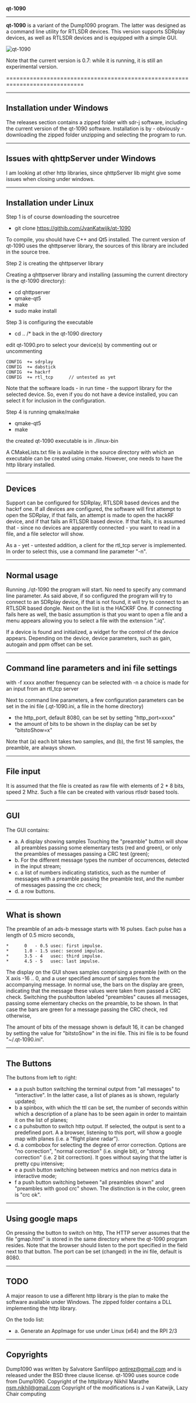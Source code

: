 **qt-1090**

----------------------------------------------------------------------------

**qt-1090** is a variant of the Dump1090 program. The latter was
designed  as a command line utility for RTLSDR devices. 
This  version supports SDRplay devices, as well as RTLSDR devices and
is equipped with a simple GUI.

![qt-1090 ](/screenshot-qt-1090.png?raw=true)


Note that the current version is 0.7: while it is running, it
is still an experimental version.

=============================================================================

-----------------------------------------------------------------------------
Installation under Windows
-----------------------------------------------------------------------------

The releases section contains a zipped folder with sdr-j software,
including the current version of the qt-1090 software.
Installation is by - obviously - downloading the zipped folder
unzipping and selecting the program to run.

--------------------------------------------------------------------------
Issues with qhttpServer under Windows
--------------------------------------------------------------------------

I am looking at other http libraries, since qhttpServer lib
might give some issues when closing under windows.

-----------------------------------------------------------------------------
Installation under Linux
-----------------------------------------------------------------------------

Step 1 is of course downloading the sourcetree

* git clone https://githib.com/JvanKatwijk/qt-1090

To compile, you should have C++ and Qt5 installed.
The current version of qt-1090 uses the qhttpserver library,
the sources of this library are included in the source tree.

Step 2 is creating the qhttpserver library

Creating a  qhttpserver library and installing (assuming the
current directory is the qt-1090 directory):

* cd qhttpserver
* qmake-qt5
* make
* sudo make install

Step 3 is configuring the executable 

* cd ..			/* back in the qt-1090 directory
 
edit qt-1090.pro to select your device(s) by commenting out or uncommenting

	CONFIG  += sdrplay
	CONFIG  += dabstick
	CONFIG  += hackrf
	CONFIG	+= rtl_tcp		// untested as yet

Note that the software loads - in run time - the support library for the
selected device. So, even if you do not have a device installed, you can
select it for inclusion in the configuration.

Step 4 is running qmake/make

* qmake-qt5
* make

the created qt-1090 executable is in ./linux-bin

A CMakeLists.txt file is available in the source directory with which
an executable can be created using cmake.
However, one needs to have the http library installed.

---------------------------------------------------------------------------
Devices
---------------------------------------------------------------------------

Support can be configured for SDRplay, RTLSDR based
devices and  the hackrf one. If all devices are configured, the
software will first attempt to open the SDRplay, if that fails,
an attempt is made to open the hackRF device, and if that fails
an RTLSDR based device.
If that fails, it is assumed that - since no devices are apparently connected -
you want to read in a file, and a file selector will show.

As a - yet - untested addition, a client for the rtl_tcp server is implemented.
In order to select this, use a command line parameter "-n".

---------------------------------------------------------------------------
Normal usage
---------------------------------------------------------------------------

Running
    ./qt-1090
the program will start. No need to specify any command line parameter.
As said above, if so configured the program will try to connect to an SDRplay
device, if that is not found, it will try to connect to an RTLSDR based dongle.
Next on the list is the HACKRF One. If connecting fails here as well,
the basic assumption is that you want to open a file and a menu appears
allowing you to select a file with the extension ".iq".

If a device  is found and initialized, a widget for the
control of the device appears. Depending on the device,
device parameters, such as gain, autogain and ppm offset can be set.

----------------------------------------------------------------------------
Command line parameters and ini file settings
----------------------------------------------------------------------------

with -f xxxx another frequency can be selected
with -n a choice is made for an input from an rtl_tcp server

Next to command line parameters, a few configuration parameters can be
set in the ini file (.qt-1090.ini, a file in the home directory)

 * the http_port, default 8080, can be set by setting "http_port=xxxx"
 * the amount of bits to be shown in the display can be set by "bitstoShow=x"

Note that (a) each bit takes two samples, and (b), the first 16 samples, the preamble, are always shown.

----------------------------------------------------------------------------
File input
----------------------------------------------------------------------------

It is assumed that the file
is created as raw file with elements of 2 * 8 bits, speed 2 Mhz.
Such a file can be created
with various rtlsdr based tools.

---------------------------------------------------------------------------
GUI
---------------------------------------------------------------------------

The GUI contains:
* a. A display showing samples
Touching the "preamble" button will show all preambles passing some elementary tests (red and green),
or only the preambles of messages passing a CRC test (green);
* b. For the different message types the number of occurrences, detected in the input stream;
* c. a list of numbers indicating statistics, such as the number of messages with a preamble passing the preamble test, and the number of messages passing the crc check;
* d. a row buttons.

----------------------------------------------------------------------------
What is shown
----------------------------------------------------------------------------

The preamble of an ads-b message starts with 16
pulses. Each pulse has a length of 0.5 micro seconds,

	*      0   - 0.5 usec: first impulse.
	*      1.0 - 1.5 usec: second impulse.
	*      3.5 - 4   usec: third impulse.
	*      4.5 - 5   usec: last impulse.


The display on the GUI shows samples comprising a preamble (with on the
X axis -16 .. 0, and a user specified amount of samples from the accompanying
message. 
In normal use, the bars on the display are green, indicating that the message
these values were taken from passed a CRC check. Switching the pushbutton
labeled "preambles" causes all messages, passing some elementary checks
on the preamble, to be shown. In that case the bars are green for a message
passing the CRC check, red otherwise,


The amount of bits of the message shown is default 16, it can be changed by
setting the value for "bitstoShow" in the ini file. This ini file is to be
found "~/.qt-1090.ini".

---------------------------------------------------------------------------
The Buttons
----------------------------------------------------------------------------

The buttons from left to right:
* a	a push button switching the terminal output from "all messages" to "interactive". In the latter case, a list of planes as is shown, regularly updated;
* b	a spinbox, with which the ttl can be set, the number of seconds within which a description of a plane has to be seen again in order to maintain it on the list of planes;
* c	a puhsbutton to switch http output. If selected, the output
is sent to a predefined port. A a browser, listening to this port,
will show a google map with planes (i.e. a "flight plane radar").
* d.	a combobox for selecting the degree of error correction. Options are 
"no correction", "normal correction" (i.e. single bit), or "strong correction"
(i.e. 2 bit correction). It goes without saying that the latter is pretty cpu
intensive;
* e	a push button switching between metrics and non metrics data in interactive mode;
* f	a push button switching between "all preambles shown" and "preambles with good crc" shown. The distinction is in the color, green is "crc ok".

----------------------------------------------------------------------------
Using google maps
----------------------------------------------------------------------------

On pressing the button to switch on http, 
The HTTP server assumes that the file "gmap.html" is stored in the same
directory where the qt-1090 program resides. Note that the browser should
listen to the port specified in the field next to that button.
The port can be set (changed) in the ini file, default is 8080.


--------------------------------------------------------------------------
TODO
--------------------------------------------------------------------------

A major reason to use a different http library is the plan to make
the software available under Windows. The zipped folder contains a
DLL implementing the http library.

On the todo list:

* a. Generate an AppImage for use under Linux (x64) and the RPI 2/3

---------------------------------------------------------------------------
Copyrights
---------------------------------------------------------------------------


Dump1090 was written by Salvatore Sanfilippo <antirez@gmail.com> and is
released under the BSD three clause license. qt-1090 uses source code
from Dump1090.
Copyright of the httplibrary Nikhil Marathe <nsm.nikhil@gmail.com>
Copyright of the modifications is J van Katwijk, Lazy Chair computing

